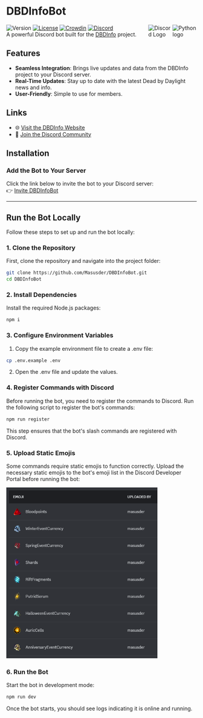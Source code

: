 # DBDInfoBot
![Version](https://img.shields.io/badge/version-1.3.3-blue)
[![License](https://img.shields.io/badge/license-MIT-green)](https://opensource.org/license/mit)
[![Crowdin](https://badges.crowdin.net/dbdinfo-discord-bot/localized.svg)](https://crowdin.com/project/dbdinfo-discord-bot)
[![Discord](https://discordapp.com/api/guilds/637265123144237061/widget.png?style=shield)](https://discord.gg/dbdleaks)
<a href="https://www.dbd-info.com/" target="_blank">
    <img src="https://dbd-info.com/images/Logo/DBDInfoLogo.png" align="right" alt="Python logo" width="64">
</a>
<a href="https://discord.com/" target="_blank">
    <img src="https://cdn.prod.website-files.com/6257adef93867e50d84d30e2/636e0a69f118df70ad7828d4_icon_clyde_blurple_RGB.svg" align="right" alt="Discord Logo" width="64">
</a>
<br/>
A powerful Discord bot built for the [DBDInfo](https://www.dbd-info.com/) project.

## Features
- **Seamless Integration**: Brings live updates and data from the DBDInfo project to your Discord server.
- **Real-Time Updates**: Stay up to date with the latest Dead by Daylight news and info.
- **User-Friendly**: Simple to use for members.

## Links
- 🌐 [Visit the DBDInfo Website](https://www.dbd-info.com/)
- 💬 [Join the Discord Community](https://discord.gg/dbdleaks)

## Installation

### Add the Bot to Your Server
Click the link below to invite the bot to your Discord server:  
👉 [Invite DBDInfoBot](https://discord.com/oauth2/authorize?client_id=1296552447208063139)

---

## Run the Bot Locally

Follow these steps to set up and run the bot locally:

### 1. Clone the Repository

First, clone the repository and navigate into the project folder:

```bash
git clone https://github.com/Masusder/DBDInfoBot.git
cd DBDInfoBot
```

### 2. Install Dependencies
Install the required Node.js packages:

```bash
npm i
```

### 3. Configure Environment Variables
1. Copy the example environment file to create a .env file:

```bash
cp .env.example .env
```

2. Open the .env file and update the values.

### 4. Register Commands with Discord
Before running the bot, you need to register the commands to Discord. Run the following script to register the bot's commands:

```bash
npm run register
```

This step ensures that the bot's slash commands are registered with Discord.

### 5. Upload Static Emojis
Some commands require static emojis to function correctly. Upload the necessary static emojis to the bot's emoji list in the Discord Developer Portal before running the bot:

<img src="src/resources/static-emojis.png" alt="Static Emojis" width="400">

### 6. Run the Bot
Start the bot in development mode:

```bash
npm run dev
```

Once the bot starts, you should see logs indicating it is online and running.